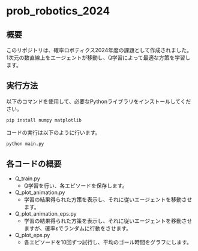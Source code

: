 # prob_robotics_2024

## 概要
このリポジトリは、確率ロボティクス2024年度の課題として作成されました。  
1次元の数直線上をエージェントが移動し、Q学習によって最適な方策を学習します。

## 実行方法
以下のコマンドを使用して、必要なPythonライブラリをインストールしてください。
```bash
pip install numpy matplotlib
```
コードの実行は以下のように行います。
```bash
python main.py
```

## 各コードの概要
* Q_train.py
  * Q学習を行い、各エピソードを保存します。
* Q_plot_animation.py
  * 学習の結果得られた方策を表示し、それに従いエージェントを移動させます。
* Q_plot_animation_eps.py
  * 学習の結果得られた方策を表示し、それに従いエージェントを移動させますが、確率εでランダムに行動をさせます。
* Q_plot_eps.py
  * 各エピソードを10回ずつ試行し、平均のゴール時間をグラフにします。
